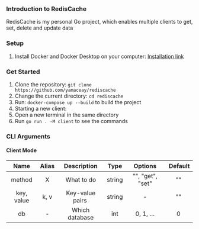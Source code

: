 ### Introduction to RedisCache
RedisCache is my personal Go project, which enables multiple clients to get, set, delete and update data

### Setup
1. Install Docker and Docker Desktop on your computer: [Installation link](https://www.google.com/url?sa=t&rct=j&q=&esrc=s&source=web&cd=&cad=rja&uact=8&ved=2ahUKEwjdv6CE6qr5AhUFD-wKHY00AdUQFnoECAYQAQ&url=https%3A%2F%2Fdocs.docker.com%2Fengine%2Finstall%2F&usg=AOvVaw3oxUtu6GW_HNWz3ZCPMLU_)

### Get Started 
1. Clone the repository: `git clone https://github.com/yamaceay/rediscache`
2. Change the current directory: `cd rediscache`
3. Run: `docker-compose up --build` to build the project
4. Starting a new client: 
  1. Open a new terminal in the same directory
  2. Run `go run . -M client` to see the commands

### CLI Arguments
<!-- #### Server Mode

| Name | Description                     | Type | Options | Default |
| :----: | :-----------------------------: | :-: | :-------: | :-------: |
| dbAddress | Database address | string | any ip address | "cache:6379" |
| ipAddress | Application address | string | any ip address | "localhost:8080" |
| ttlMinutes | Expiry time of data objects in minutes | int | any positive integer | 10080 |     -->

#### Client Mode

| Name | Alias | Description                     | Type | Options | Default |
| :----: | :---: | :-----------------------------: | :-: | :-------: | :-------: |
| method | X | What to do | string | "", "get", "set" | "" |
| key, value | k, v | Key-value pairs | string | - | "" |
| db | - | Which database | int | 0, 1, … | 0 |